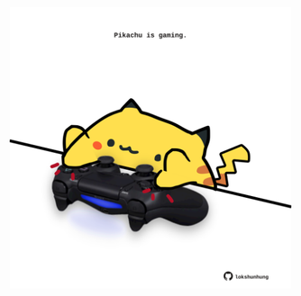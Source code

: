 <!-- built at 21/02/2022, 17:02:09 UTC -->
<p align="center">
  <img width="500" height="500" src="./ReadmeImage.svg">
</p>
